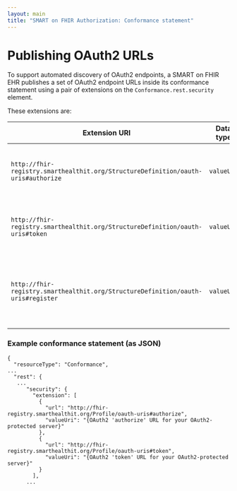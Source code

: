 ```yaml
---
layout: main
title: "SMART on FHIR Authorization: Conformance statement"
---
```


# Publishing OAuth2 URLs

To support automated discovery of OAuth2 endpoints, a SMART on FHIR EHR publishes a set of OAuth2 endpoint URLs inside its conformance statement using a pair of extensions on the `Conformance.rest.security` element.

These extensions are:

<table class="table">
  <thead>
    <th>Extension URI</th>
    <th>Data type</th>
    <th>Required?</th>
    <th>Description</th>
  </thead>
  <tbody>
    <tr>
      <td><code>http://fhir-registry.smarthealthit.org/StructureDefinition/oauth-uris#authorize</code></td>
      <td><code>valueUri</code></td>
      <td><span class="label label-success">required</span></td>
      <td>
Identifies the OAuth2 "authorize" endpoint for the server.
      </td>
    </tr>
    <tr>
      <td><code>http://fhir-registry.smarthealthit.org/StructureDefinition/oauth-uris#token</code></td>
      <td><code>valueUri</code></td>
      <td><span class="label label-success">required</span></td>
      <td>
Identifies the OAuth2 "token" endpoint for the server.
      </td>
    </tr>
    <tr>
      <td><code>http://fhir-registry.smarthealthit.org/StructureDefinition/oauth-uris#register</code></td>
      <td><code>valueUri</code></td>
      <td><span class="label label-default">optional</span></td>
      <td>
Identifies the OAuth2 dynamic registration endpoint for the server, if supported.
      </td>
    </tr>
  </tbody>
</table>


### Example conformance statement (as JSON)

```
{
  "resourceType": "Conformance", 
...
  "rest": {
   ...
      "security": {
        "extension": [
          {
            "url": "http://fhir-registry.smarthealthit.org/Profile/oauth-uris#authorize",
            "valueUri": "{OAuth2 'authorize' URL for your OAuth2-protected server}"
          },
          {
            "url": "http://fhir-registry.smarthealthit.org/Profile/oauth-uris#token",
            "valueUri": "{OAuth2 'token' URL for your OAuth2-protected server}"
          }
        ],
      ...
```


